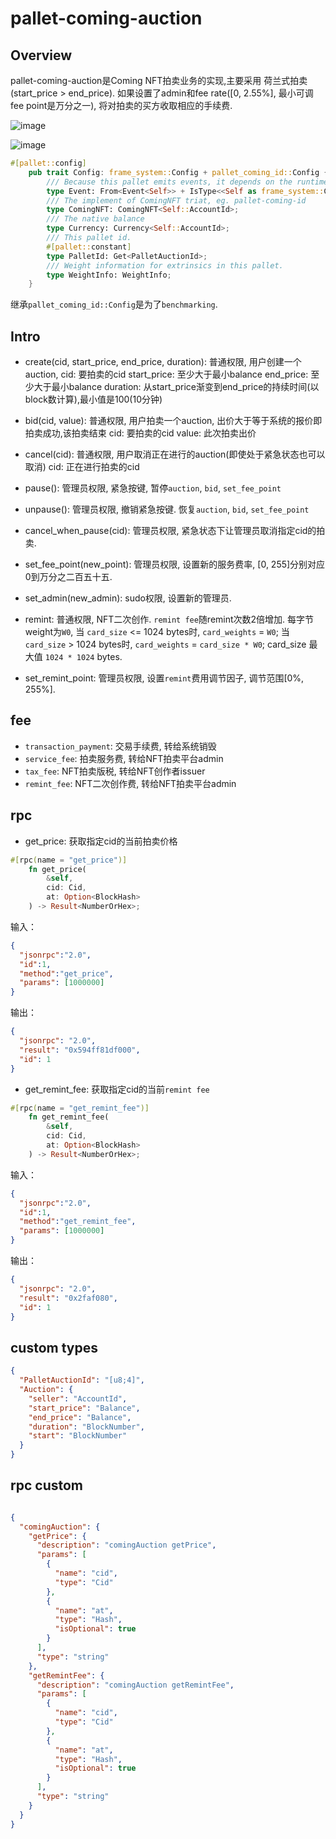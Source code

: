 # pallet-coming-auction

## Overview
pallet-coming-auction是Coming NFT拍卖业务的实现,主要采用
荷兰式拍卖(start_price > end_price). 
如果设置了admin和fee rate([0, 2.55%], 最小可调fee point是万分之一),
将对拍卖的买方收取相应的手续费.

![image](https://user-images.githubusercontent.com/8869892/132611008-4b39b11c-51f7-4d21-9707-4b59ceb1a59a.png)


![image](https://user-images.githubusercontent.com/8869892/132611596-f7704a24-97dc-4b94-94ef-d869ef7a49dd.png)



```rust
#[pallet::config]
    pub trait Config: frame_system::Config + pallet_coming_id::Config {
        /// Because this pallet emits events, it depends on the runtime's definition of an event.
        type Event: From<Event<Self>> + IsType<<Self as frame_system::Config>::Event>;
        /// The implement of ComingNFT triat, eg. pallet-coming-id
        type ComingNFT: ComingNFT<Self::AccountId>;
        /// The native balance
        type Currency: Currency<Self::AccountId>;
        /// This pallet id.
        #[pallet::constant]
        type PalletId: Get<PalletAuctionId>;
        /// Weight information for extrinsics in this pallet.
        type WeightInfo: WeightInfo;
    }
```
继承`pallet_coming_id::Config`是为了`benchmarking`.

## Intro
- create(cid, start_price, end_price, duration):
    普通权限, 用户创建一个auction,
    cid: 要拍卖的cid
    start_price: 至少大于最小balance
    end_price: 至少大于最小balance
    duration: 从start_price渐变到end_price的持续时间(以block数计算),最小值是100(10分钟)
    
- bid(cid, value):
    普通权限, 用户拍卖一个auction,
    出价大于等于系统的报价即拍卖成功,该拍卖结束
    cid: 要拍卖的cid
    value: 此次拍卖出价

- cancel(cid):
    普通权限, 用户取消正在进行的auction(即使处于紧急状态也可以取消)
    cid: 正在进行拍卖的cid
    
- pause():
    管理员权限, 紧急按键, 暂停`auction`, `bid`, `set_fee_point`
    
- unpause():
    管理员权限, 撤销紧急按键. 恢复`auction`, `bid`, `set_fee_point`
    
- cancel_when_pause(cid):
    管理员权限, 紧急状态下让管理员取消指定cid的拍卖.
    
- set_fee_point(new_point):
    管理员权限, 设置新的服务费率, [0, 255]分别对应0到万分之二百五十五.
    
- set_admin(new_admin):
    sudo权限, 设置新的管理员.
    
- remint:
    普通权限, NFT二次创作. `remint fee`随remint次数2倍增加.
    每字节weight为`W0`,
    当 `card_size` <= 1024 bytes时, `card_weights` = `W0`;
    当 `card_size` > 1024 bytes时, `card_weights` = `card_size * W0`;
    card_size 最大值 `1024 * 1024` bytes.
- set_remint_point:
    管理员权限, 设置`remint`费用调节因子, 调节范围[0%, 255%].

## fee

- `transaction_payment`: 交易手续费, 转给系统销毁
- `service_fee`: 拍卖服务费, 转给NFT拍卖平台admin
- `tax_fee`: NFT拍卖版税, 转给NFT创作者issuer
- `remint_fee`: NFT二次创作费, 转给NFT拍卖平台admin

## rpc 
- get_price: 获取指定cid的当前拍卖价格
```rust
#[rpc(name = "get_price")]
    fn get_price(
        &self,
        cid: Cid,
        at: Option<BlockHash>
    ) -> Result<NumberOrHex>;
```
输入：
```json
{
  "jsonrpc":"2.0",
  "id":1,
  "method":"get_price",
  "params": [1000000]
}
```
输出：
```json
{
  "jsonrpc": "2.0",
  "result": "0x594ff81df000",
  "id": 1
}
```

- get_remint_fee: 获取指定cid的当前`remint fee`
```rust
#[rpc(name = "get_remint_fee")]
    fn get_remint_fee(
        &self,
        cid: Cid,
        at: Option<BlockHash>
    ) -> Result<NumberOrHex>;
```
输入：
```json
{
  "jsonrpc":"2.0",
  "id":1,
  "method":"get_remint_fee",
  "params": [1000000]
}
```
输出：
```json
{
  "jsonrpc": "2.0",
  "result": "0x2faf080",
  "id": 1
}
```

## custom types

```json
{
  "PalletAuctionId": "[u8;4]",
  "Auction": {
    "seller": "AccountId",
    "start_price": "Balance",
    "end_price": "Balance",
    "duration": "BlockNumber",
    "start": "BlockNumber"
  }
}
```

## rpc custom

```json

{
  "comingAuction": {
    "getPrice": {
      "description": "comingAuction getPrice",
      "params": [
        {
          "name": "cid",
          "type": "Cid"
        },
        {
          "name": "at",
          "type": "Hash",
          "isOptional": true
        }
      ],
      "type": "string"
    },
    "getRemintFee": {
      "description": "comingAuction getRemintFee",
      "params": [
        {
          "name": "cid",
          "type": "Cid"
        },
        {
          "name": "at",
          "type": "Hash",
          "isOptional": true
        }
      ],
      "type": "string"
    }
  }
}
```
